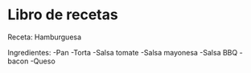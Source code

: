 # Libro de recetas

Receta: Hamburguesa

Ingredientes:
-Pan
-Torta
-Salsa tomate
-Salsa mayonesa
-Salsa BBQ
-bacon
-Queso